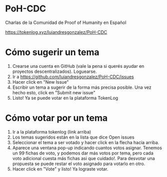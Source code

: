 # PoH-CDC
Charlas de la Comunidad de Proof of Humanity en Español

https://tokenlog.xyz/luiandresgonzalez/PoH-CDC

# Cómo sugerir un tema
1. Crearse una cuenta en GitHub (vale la pena si querés ayudar en proyectos descentralizados). Loguearse.
2. Ir a https://github.com/luiandresgonzalez/PoH-CDC/issues
3. Hacer click en "New Issue"
4. Escribir un tema a sugerir de la forma más precisa posible. Una vez hecho esto, click en "Submit new issue"
5. Listo! Ya se puede votar en la plataforma TokenLog

# Cómo votar por un tema
1. Ir a la plataforma tokenlog (link arriba)
2. Los temas sugeridos están en la lista que dice Open issues
3. Seleccionar el tema a ser votado y hacer click en la flecha hacia arriba. 
4. Aparece una ventana pop-up indicando cuantos votos asignar. Tenemos un 99 fichas de voto, y podemos dar más votos por tema, pero cada voto adicional cuesta más fichas asi que cuidado!. Para desvotar una propuesta se puede restar el voto asignado para votarlo en otro. 
5. Hacer click en "Vote" y listo! Ya lograste votar. 
